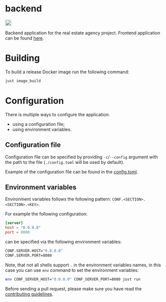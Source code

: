 backend
=======

[<img alt="github" src="https://img.shields.io/badge/github-BashSdo/real--estate--agency--backend-8da0cb?style=for-the-badge&labelColor=555555&logo=github" height="20">](https://github.com/BashSdo/real-estate-agency-backend)

Backend application for the real estate agency project. Frontend application can be found [here](https://github.com/BashSdo/real-estate-agency-frontend).

# Building

To build a release Docker image run the following command:
```sh
just image_build
```

# Configuration

There is multiple ways to configure the application:
- using a configuration file;
- using environment variables.

## Configuration file

Configuration file can be specified by providing `-c`/`--config` argument with the path to the file (`./config.toml` will be used by default).

Example of the configuration file can be found in the [config.toml](config.toml). 

## Environment variables

Environment variables follows the following pattern: `CONF.<SECTION>.<SECTION>.<KEY>`.

For example the following configuration:
```toml
[server]
host = "0.0.0.0"
port = 8080
```

can be specified via the following environment variables:
```sh
CONF.SERVER.HOST="0.0.0.0"
CONF.SERVER.PORT=8080
```

Note, that not all shells support `.` in the environment variables names, in this case you can use `env` command to set the environment variables:
```sh
env CONF_SERVER_HOST="0.0.0.0" CONF_SERVER_PORT=8080 just run
```

Before sending a pull request, please make sure you have read the [contributing guidelines](CONTRIBUTING.md).
